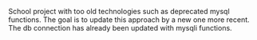 School project with too old technologies such as deprecated  mysql functions. The goal is to update this approach by a new one more recent.
The db connection has already been updated with mysqli functions.
